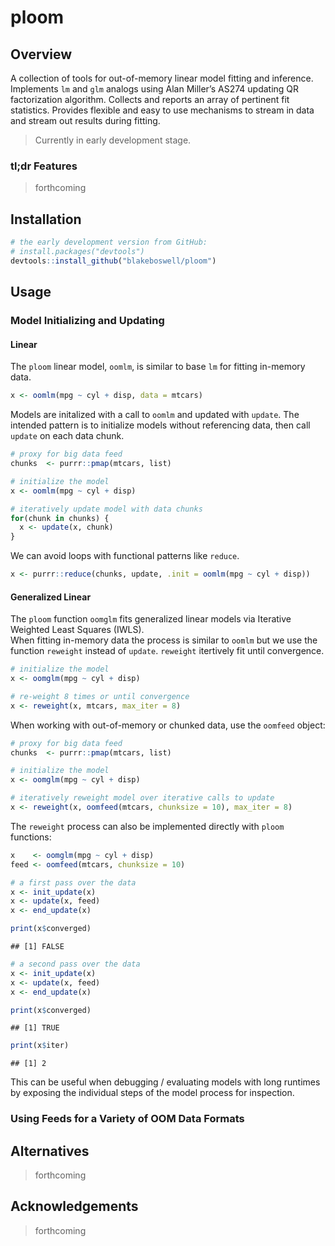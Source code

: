 
# ploom

<!-- [CRAN_Status_Badge]() -->

<!-- [Build Status]() -->

<!-- [AppVeyor Build Status]() -->

<!-- [Coverage Status]() -->

## Overview

A collection of tools for out-of-memory linear model fitting and
inference. Implements `lm` and `glm` analogs using Alan Miller’s AS274
updating QR factorization algorithm. Collects and reports an array of
pertinent fit statistics. Provides flexible and easy to use mechanisms
to stream in data and stream out results during fitting.

> Currently in early development stage.

### tl;dr Features

> forthcoming

## Installation

``` r
# the early development version from GitHub:
# install.packages("devtools")
devtools::install_github("blakeboswell/ploom")
```

## Usage

### Model Initializing and Updating

#### Linear

The `ploom` linear model, `oomlm`, is similar to base `lm` for fitting
in-memory data.

``` r
x <- oomlm(mpg ~ cyl + disp, data = mtcars)
```

Models are initalized with a call to `oomlm` and updated with `update`.
The intended pattern is to initialize models without referencing data,
then call `update` on each data chunk.

``` r
# proxy for big data feed 
chunks  <- purrr::pmap(mtcars, list)

# initialize the model
x <- oomlm(mpg ~ cyl + disp)

# iteratively update model with data chunks
for(chunk in chunks) {
  x <- update(x, chunk)
}
```

We can avoid loops with functional patterns like `reduce`.

``` r
x <- purrr::reduce(chunks, update, .init = oomlm(mpg ~ cyl + disp))
```

#### Generalized Linear

The `ploom` function `oomglm` fits generalized linear models via
Iterative Weighted Least Squares (IWLS).  
When fitting in-memory data the process is similar to `oomlm` but we use
the function `reweight` instead of `update`. `reweight` itertively fit
until convergence.

``` r
# initialize the model
x <- oomglm(mpg ~ cyl + disp)

# re-weight 8 times or until convergence
x <- reweight(x, mtcars, max_iter = 8)
```

When working with out-of-memory or chunked data, use the `oomfeed`
object:

``` r
# proxy for big data feed
chunks  <- purrr::pmap(mtcars, list)

# initialize the model
x <- oomglm(mpg ~ cyl + disp)

# iteratively reweight model over iterative calls to update
x <- reweight(x, oomfeed(mtcars, chunksize = 10), max_iter = 8)
```

The `reweight` process can also be implemented directly with `ploom`
functions:

``` r
x    <- oomglm(mpg ~ cyl + disp)
feed <- oomfeed(mtcars, chunksize = 10)

# a first pass over the data
x <- init_update(x)
x <- update(x, feed)
x <- end_update(x)

print(x$converged)
```

    ## [1] FALSE

``` r
# a second pass over the data
x <- init_update(x)
x <- update(x, feed)
x <- end_update(x)

print(x$converged)
```

    ## [1] TRUE

``` r
print(x$iter)
```

    ## [1] 2

This can be useful when debugging / evaluating models with long runtimes
by exposing the individual steps of the model process for inspection.

### Using Feeds for a Variety of OOM Data Formats

## Alternatives

> forthcoming

## Acknowledgements

> forthcoming
